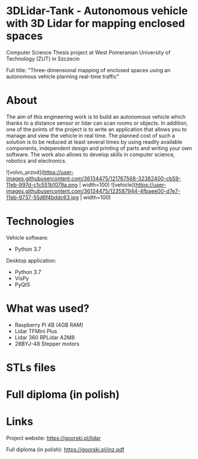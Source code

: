 # 3DLidar-Tank - Autonomous vehicle with 3D Lidar for mapping enclosed spaces
Computer Science Thesis project at West Pomeranian University of Technology (ZUT) in Szczecin

Full title: "Three-dimensional mapping of enclosed spaces using an autonomous vehicle planning real-time traffic"

# About
The aim of this engineering work is to build an autonomous vehicle which thanks to a distance sensor or lidar can scan rooms or objects. In addition, one of the points of the project is to write an application that allows you to manage and view the vehicle in real time. The planned cost of such a solution is to be reduced at least several times by using readily available components, independent design and printing of parts and writing your own software. The work also allows to develop skills in computer science, robotics and electronics. 

![volvo_przod](https://user-images.githubusercontent.com/36134475/121767568-32382400-cb59-11eb-997d-c1c551b1079a.png | width=100)
![vehicle](https://user-images.githubusercontent.com/36134475/123587944-4fbaee00-d7e7-11eb-9737-55d6f4bddc63.jpg | width=100)


# Technologies
Vehicle software:
- Python 3.7

Desktop application:
- Python 3.7
- VisPy
- PyQt5

# What was used?
- Raspberry Pi 4B (4GB RAM)
- Lidar TFMini Plus
- Lidar 360 RPLidar A2M8 
- 28BYJ-48 Stepper motors  

# STLs files

# Full diploma (in polish)


# Links
Project website: https://goorski.pl/lidar

Full diploma (in polish): https://goorski.pl/inz.pdf
